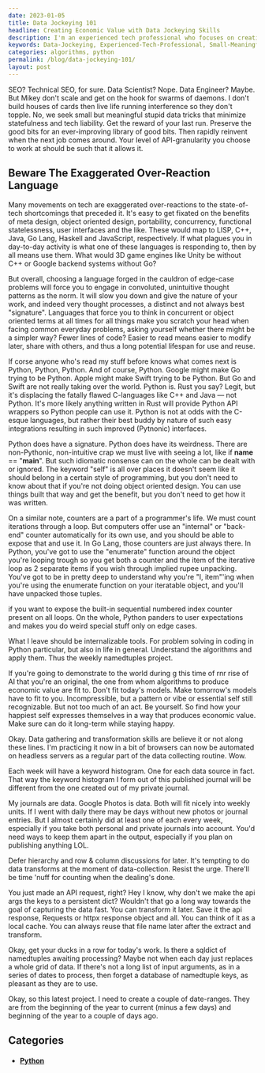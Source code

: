 ```yaml
---
date: 2023-01-05
title: Data Jockeying 101
headline: Creating Economic Value with Data Jockeying Skills
description: I'm an experienced tech professional who focuses on creating small, meaningful data tricks to minimize tech liability. I prefer Python for its readability, shareability, and long-term potential. I'm currently working on a project that requires two date-ranges, and I'm using my data gathering and transformation skills to create economic value. I'm determined to stay true to myself and find a way to express my happiest self while creating economic value.
keywords: Data-Jockeying, Experienced-Tech-Professional, Small-Meaningful-Data-Tricks, Minimize-Tech-Liability, Python, Readability, Shareability, Long-Term-Potential, Data-Gathering-Transformation-Skills, Economic-Value, Internalizable-Tools, Algorithms, Express-Happiest-Self, Data-Gathering-Transformation-Skills
categories: algorithms, python
permalink: /blog/data-jockeying-101/
layout: post
---
```



SEO? Technical SEO, for sure. Data Scientist? Nope. Data Engineer? Maybe. But
Mikey don't scale and get on the hook for swarms of daemons. I don't build
houses of cards then live life running interference so they don't topple. No,
we seek small but meaningful stupid data tricks that minimize statefulness and
tech liability. Get the reward of your last run. Preserve the good bits for an
ever-improving library of good bits. Then rapidly reinvent when the next job
comes around. Your level of API-granularity you choose to work at should be
such that it allows it.

## Beware The Exaggerated Over-Reaction Language

Many movements on tech are exaggerated over-reactions to the state-of-tech
shortcomings that preceded it. It's easy to get fixated on the benefits of meta
design, object oriented design, portability, concurrency, functional
statelessness, user interfaces and the like. These would map to LISP, C++,
Java, Go Lang, Haskell and JavaScript, respectively. If what plagues you in
day-to-day activity is what one of these languages is responding to, then by
all means use them. What would 3D game engines like Unity be without C++ or
Google backend systems without Go?

But overall, choosing a language forged in the cauldron of edge-case problems
will force you to engage in convoluted, unintuitive thought patterns as the
norm. It will slow you down and give the nature of your work, and indeed very
thought processes, a distinct and not always best "signature". Languages that
force you to think in concurrent or object oriented terms at all times for all
things make you scratch your head when facing common everyday problems, asking
yourself whether there might be a simpler way? Fewer lines of code? Easier to
read means easier to modify later, share with others, and thus a long potential
lifespan for use and reuse.

If corse anyone who's read my stuff before knows what comes next is Python,
Python, Python. And of course, Python. Google might make Go trying to be
Python. Apple might make Swift trying to be Python. But Go and Swift are not
really taking over the world. Python is. Rust you say? Legit, but it's
displacing the fatally flawed C-languages like C++ and Java — not Python. It's
more likely anything written in Rust will provide Python API wrappers so Python
people can use it. Python is not at odds with the C-esque languages, but rather
their best buddy by nature of such easy integrations resulting in such improved
(Pytnonic) interfaces.

Python does have a signature. Python does have its weirdness. There are
non-Pythonic, non-intuitive crap we must live with seeing a lot, like if
__name__ == "__main__". But such idiomatic nonsense can on the whole can be
dealt with or ignored. The keyword "self" is all  over places it doesn't seem
like it should belong in a certain style of programming, but you don't need to
know about that if you're not doing object oriented design. You can use things
built that way and get the benefit, but you don't need to get how it was
written.

On a similar note, counters are a part of a programmer's life. We must count
iterations through a loop. But computers offer use an "internal" or "back-end"
counter automatically for its own use, and you should be able to expose that
and use it. In Go Lang, those counters are just always there. In Python, you've
got to use the "enumerate" function around the object you're looping trough so
you get both a counter and the item of the iterative loop as 2 separate items
if you wish through implied rupee unpacking. You've got to be in pretty deep to
understand why you're "I, item"'ing when you're using the enumerate function on
your iteratable object, and you'll have unpacked those tuples.

if you want to expose the built-in sequential numbered index counter present on
all loops. On the whole, Python panders to user expectations and makes you do
weird special stuff only on edge cases.

What I leave should be internalizable tools. For problem solving in coding in
Python particular, but also in life in general. Understand the algorithms and
apply them. Thus the weekly namedtuples project.

If you're going to demonstrate to the world during g this time of rnr rise of
AI that you're an original, the one from whom algorithms to produce economic
value are fit to. Don't fit today's models. Make tomorrow's models have to fit
to you. Incompressible, but a pattern or vibe or essential self still
recognizable. But not too much of an act. Be yourself. So find how your
happiest self expresses themselves in a way that produces economic value. Make
sure can do it long-term while staying happy.

Okay. Data gathering and transformation skills are believe it or not along
these lines. I'm practicing it now in a bit of browsers can now be automated on
headless servers as a regular part of the data collecting routine. Wow.

Each week will have a keyword histogram. One for each data source in fact. That
way the keyword histogram I form out of this published journal will be
different from the one created out of my private journal.

My journals are data. Google Photos is data.  Both will fit nicely into weekly
units. If I went with daily there may be days without new photos or journal
entries. But I almost certainly did at least one of each every week, especially
if you take both personal and private journals into account. You'd need ways to
keep them apart in the output, especially if you plan on publishing anything
LOL.

Defer hierarchy and row & column discussions for later. It's tempting to do
data transforms at the moment of data-collection. Resist the urge. There'll be
time 'nuff for counting when the dealing's done.

You just made an API request, right? Hey I know, why don't we make the api args
the keys to a persistent dict? Wouldn't that go a long way towards the goal of
capturing the data fast. You can transform it later. Save it the api response,
Requests or httpx response object and all. You can think of it as a local
cache. You can always reuse that file name later after the extract and
transform.

Okay, get your ducks in a row for today's work. Is there a sqldict of
namedtuples awaiting processing? Maybe not when each day just replaces a whole
grid of data. If there's not a long list of input arguments, as in a series of
dates to process, then forget a database of namedtuple keys, as pleasant as
they are to use.

Okay, so this latest project. I need to create a couple of date-ranges. They
are from the beginning of the year to current (minus a few days) and beginning
of the year to a couple of days ago.



## Categories

<ul>
<li><h4><a href='/python/'>Python</a></h4></li></ul>